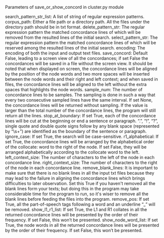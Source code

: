 Parameters	of save_or_show_concord in cluster.py module 

search_pattern_str_list: A list of string of regular expression patterns.
corpus_path: Either a file path or a directory path. All the files under the directory path should be in txt format.
delete_pattern_str: 	The regular expression pattern the matched concordance lines of which will be removed from the resulted lines of the initial search.
select_pattern_str: 	The regular expression pattern the matched concordance lines of which will be reserved among the resulted lines of the initial search.
encoding:	The encoding of both the input and output text files.
save_concord:	Default False, leading to a screen view of all the concordances; if set False the concordances will be saved in a file without the screen view. It should be noted that when displayed on screen, the concordance lines will be aligned by the position of the node words and two more spaces will be inserted between the node words and their right and left context; and when saved in files, the concordance lines will be aligned to the left without the extra spaces that highlights the node words.
sample_num:	The number of concordance lines to be samples. The sampling is done in such a way that every two consecutive sampled lines have the same interval. If set None, the concordance lines will be returned without sampling. If the value is larger than the total number of the concordance lines, the program will still return all the lines. 
stop_at_boundary:	If set True, each of the concordance lines will be cut at the beginning or end a sentence or paragraph. “.”, “!”, “?”, single quote and double quote signs follow by any blank space (represented by “\s+”) are identified as the boundary of the sentence or paragraph. 
ignore_case:	If set True, the search will be case-sensitive.
r1_alphabetical:	If set True, the concordance lines will be arranged by the alphabetical order of the collocate: word to the right of the node. If set False, they will be arranged alphabetically according to the collocate word to the left.   
left_context_size:	The number of characters to the left of the node in each concordance line.
right_context_size:	The number of characters to the right of the node in each concordance line.
remove_blank_lines:	It is important to make sure that there is no blank lines in all the input txt files because they may lead to the failure in aligning the concordance lines which brings difficulties to later observation. Set this True if you haven't removed all the blank lines form your texts; but doing this in the program may take considerable time for the program to run, so it's wiser to remove all the blank lines before feeding the files into the program.
remove_pos:	If set True, all the part-of-speech tags following a word and an underline “_” will be removed.
show_l1_r1_list:	If set True, the L1 and R1 collates in all the returned concordance lines will be presented by the order of their frequency. If set False, this won’t be presented.
show_node_word_list:	If set True, the node words in all the returned concordance lines will be presented by the order of their frequency. If set False, this won’t be presented. 

